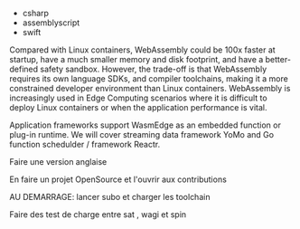 

- csharp
- assemblyscript
- swift

Compared with Linux containers, WebAssembly could be 100x faster at startup, have a much smaller memory and disk footprint, and have a better-defined safety sandbox. However, the trade-off is that WebAssembly requires its own language SDKs, and compiler toolchains, making it a more constrained developer environment than Linux containers. WebAssembly is increasingly used in Edge Computing scenarios where it is difficult to deploy Linux containers or when the application performance is vital.


Application frameworks support WasmEdge as an embedded function or plug-in runtime. We will cover streaming data framework YoMo and Go function schedulder / framework Reactr.


Faire une version anglaise

En faire un projet OpenSource et l'ouvrir aux contributions

AU DEMARRAGE: lancer subo et charger les toolchain

Faire des test de charge entre sat , wagi et spin
